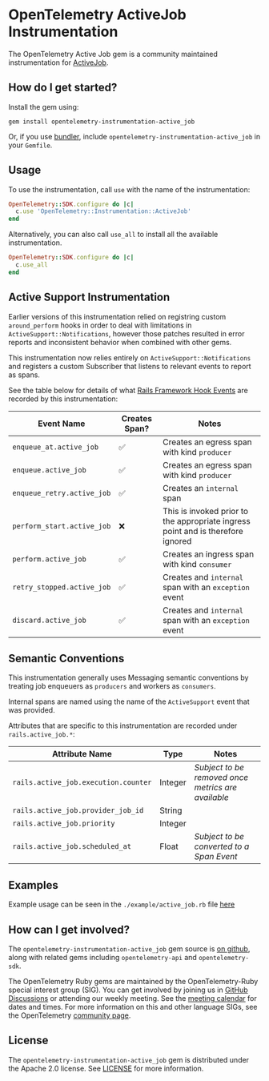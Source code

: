 # OpenTelemetry ActiveJob Instrumentation

The OpenTelemetry Active Job gem is a community maintained instrumentation for [ActiveJob][activejob-home].

## How do I get started?

Install the gem using:

```
gem install opentelemetry-instrumentation-active_job
```

Or, if you use [bundler][bundler-home], include `opentelemetry-instrumentation-active_job` in your `Gemfile`.

## Usage

To use the instrumentation, call `use` with the name of the instrumentation:

```ruby
OpenTelemetry::SDK.configure do |c|
  c.use 'OpenTelemetry::Instrumentation::ActiveJob'
end
```

Alternatively, you can also call `use_all` to install all the available instrumentation.

```ruby
OpenTelemetry::SDK.configure do |c|
  c.use_all
end
```

## Active Support Instrumentation

Earlier versions of this instrumentation relied on registring custom `around_perform` hooks in order to deal with limitations
in `ActiveSupport::Notifications`, however those patches resulted in error reports and inconsistent behavior when combined with other gems.

This instrumentation now relies entirely on `ActiveSupport::Notifications` and registers a custom Subscriber that listens to relevant events to report as spans.

See the table below for details of what [Rails Framework Hook Events](https://guides.rubyonrails.org/active_support_instrumentation.html#active-job) are recorded by this instrumentation:

| Event Name | Creates Span? | Notes |
| - | - | - |
| `enqueue_at.active_job` | :white_check_mark: | Creates an egress span with kind `producer` |
| `enqueue.active_job` | :white_check_mark: | Creates an egress span with kind `producer` |
| `enqueue_retry.active_job` | :white_check_mark: | Creates an `internal` span |
| `perform_start.active_job` | :x: | This is invoked prior to the appropriate ingress point and is therefore ignored |
| `perform.active_job` | :white_check_mark: | Creates an ingress span with kind `consumer` |
| `retry_stopped.active_job` | :white_check_mark: | Creates and `internal` span with an `exception` event |
| `discard.active_job` | :white_check_mark: | Creates and `internal` span with an `exception` event |

## Semantic Conventions

This instrumentation generally uses Messaging semantic conventions by treating job enqueuers as `producers` and workers as `consumers`.

Internal spans are named using the name of the `ActiveSupport` event that was provided.

Attributes that are specific to this instrumentation are recorded under `rails.active_job.*`:

| Attribute Name | Type | Notes |
| - | - | - |
| `rails.active_job.execution.counter` | Integer | _Subject to be removed once metrics are available_ |
| `rails.active_job.provider_job_id` | String | |
| `rails.active_job.priority` | Integer | |
| `rails.active_job.scheduled_at` | Float | _Subject to be converted to a Span Event_ |

## Examples

Example usage can be seen in the `./example/active_job.rb` file [here](https://github.com/open-telemetry/opentelemetry-ruby-contrib/blob/main/instrumentation/active_job/example/active_job.rb)

## How can I get involved?

The `opentelemetry-instrumentation-active_job` gem source is [on github][repo-github], along with related gems including `opentelemetry-api` and `opentelemetry-sdk`.

The OpenTelemetry Ruby gems are maintained by the OpenTelemetry-Ruby special interest group (SIG). You can get involved by joining us in [GitHub Discussions][discussions-url] or attending our weekly meeting. See the [meeting calendar][community-meetings] for dates and times. For more information on this and other language SIGs, see the OpenTelemetry [community page][ruby-sig].

## License

The `opentelemetry-instrumentation-active_job` gem is distributed under the Apache 2.0 license. See [LICENSE][license-github] for more information.

[activejob-home]: https://guides.rubyonrails.org/active_job_basics.html
[bundler-home]: https://bundler.io
[repo-github]: https://github.com/open-telemetry/opentelemetry-ruby
[license-github]: https://github.com/open-telemetry/opentelemetry-ruby-contrib/blob/main/LICENSE
[ruby-sig]: https://github.com/open-telemetry/community#ruby-sig
[community-meetings]: https://github.com/open-telemetry/community#community-meetings
[discussions-url]: https://github.com/open-telemetry/opentelemetry-ruby/discussions
